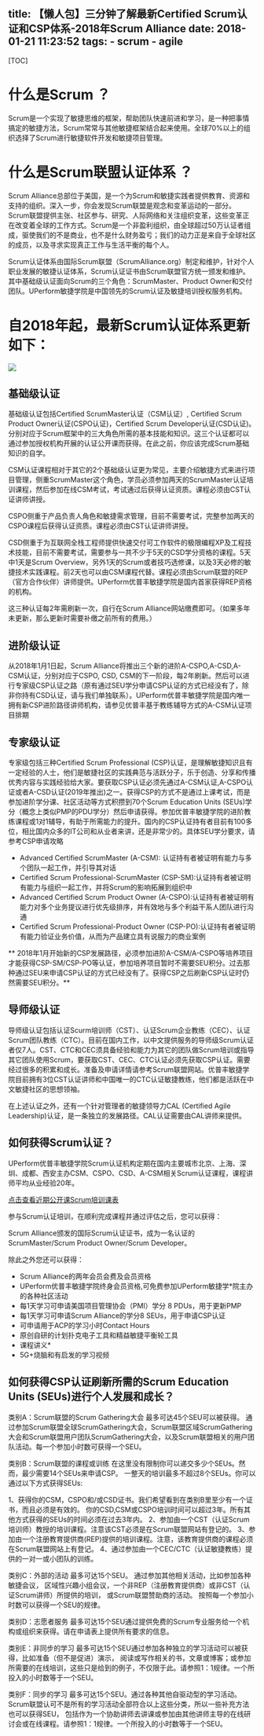 title: 【懒人包】三分钟了解最新Certified Scrum认证和CSP体系-2018年Scrum Alliance
date: 2018-01-21 11:23:52
tags:
    - scrum
    - agile
---

[TOC]


# 什么是Scrum ？
Scrum是一个实现了敏捷思维的框架，帮助团队快速前进和学习，是一种把事情搞定的敏捷方法，Scrum常常与其他敏捷框架结合起来使用。全球70%以上的组织选择了Scrum进行敏捷软件开发和敏捷项目管理。

# 什么是Scrum联盟认证体系 ？
Scrum Alliance总部位于美国，是一个为Scrum和敏捷实践者提供教育、资源和支持的组织。深入一步，你会发现Scrum联盟是观念和变革运动的一部分。Scrum联盟提供主张、社区参与、研究、人际网络和关注组织变革，这些变革正在改变着全球的工作方式。Scrum是一个非盈利组织，由全球超过50万认证者组成，驱使我们的不是商业，也不是什么财务盈亏；我们的动力正是来自于全球社区的成员，以及寻求实现真正工作与生活平衡的每个人。

Scrum认证体系由国际Scrum联盟（ScrumAlliance.org）制定和维护，针对个人职业发展的敏捷认证体系，Scrum认证证书由Scrum联盟官方统一颁发和维护。其中基础级认证面向Scrum的三个角色：ScrumMaster、Product Owner和交付团队。UPerform敏捷学院是中国领先的Scrum认证及敏捷培训授权服务机构。

# 自2018年起，最新Scrum认证体系更新如下：

![](https://www.uperform.cn/wp-content/uploads/2018/05/2018-New-CSP-Path-of-Scrum-Alliance-Certifications.jpeg)

<!--more-->

## 基础级认证
基础级认证包括Certified ScrumMaster认证（CSM认证）, Certified Scrum Product Owner认证(CSPO认证)，Certified Scrum Developer认证(CSD认证)。分别对应于Scrum框架中的三大角色所需的基本技能和知识。这三个认证都可以通过参加授权机构开展的认证公开课而获得。在此之前，你应该完成Scrum基础知识的自学。

CSM认证课程相对于其它的2个基础级认证更为常见，主要介绍敏捷方式来进行项目管理，侧重ScrumMaster这个角色，学员必须参加两天的ScrumMaster认证培训课程，然后参加在线CSM考试，考试通过后获得认证资质。课程必须由CST认证讲师讲授。

CSPO侧重于产品负责人角色和敏捷需求管理，目前不需要考试，完整参加两天的CSPO课程后获得认证资质。课程必须由CST认证讲师讲授。

CSD侧重于为互联网全栈工程师提供快速交付可工作软件的极限编程XP及工程技术技能，目前不需要考试，需要参与一共不少于5天的CSD学分资格的课程。5天中1天是Scrum Overview，另外1天的Scrum或者技巧选修课，以及3天必修的敏捷技术实践课程。前2天也可以由CSM课程代替。课程必须由Scrum联盟的REP（官方合作伙伴）讲师提供。UPerform优普丰敏捷学院是国内首家获得REP资格的机构。

这三种认证每2年需刷新一次，自行在Scrum Alliance网站缴费即可。（如果多年未更新，那么更新时需要补缴之前所有的费用。）

## 进阶级认证
从2018年1月1日起，Scrum Alliance将推出三个新的进阶A-CSPO,A-CSD,A-CSM认证，分别对应于CSPO, CSD, CSM的下一阶段，每2年刷新。然后可以进行专家级CSP认证之路（原有通过SEU学分申请CSP认证的方式已经没有了，除非你持有CSD认证，请与我们单独联系）。UPerform优普丰敏捷学院是国内唯一拥有新CSP进阶路径讲师机构，请参见优普丰基于教练辅导方式的A-CSM认证项目排期

## 专家级认证
专家级包括三种Certified Scrum Professional (CSP)认证，是理解敏捷知识且有一定经验的人士，他们是敏捷社区的实践典范与活跃分子，乐于创造、分享和传播优秀内容与实践经验给大家。要获取CSP认证必须先通过A-CSM认证,A-CSPO认证或者A-CSD认证(2019年推出)之一。获得CSP的方式不是通过上课考试，而是参加进阶学分课、社区活动等方式积攒到70个Scrum Education Units (SEUs)学分（概念上类似PMP的PDU学分）然后申请获得。参加优普丰敏捷学院的进阶教练课程或1对1辅导，有助于所需能力的提升。国内的CSP认证持有者目前有100多位，相比国内众多的IT公司和从业者来讲，还是非常少的。具体SEU学分要求，请参考CSP申请攻略

* Advanced Certified ScrumMaster (A-CSM): 认证持有者被证明有能力与多个团队一起工作，并引导其对话
* Certified Scrum Professional-ScrumMaster (CSP-SM):认证持有者被证明有能力与组织一起工作，并将Scrum的影响拓展到组织中
* Advanced Certified Scrum Product Owner (A-CSPO):认证持有者被证明有能力对多个业务提议进行优先级排序，并有效地与多个利益干系人团队进行沟通
* Certified Scrum Professional-Product Owner (CSP-PO):认证持有者被证明有能力验证业务价值，从而为产品建立具有说服力的商业案例

** 2018年1月开始新的CSP发展路径，必须参加进阶A-CSM/A-CSPO等培养项目才能获得CSP-SM/CSP-PO等认证，参加培养项目暂时不需要SEU积分。过去那种通过SEU来申请CSP认证的方式已经没有了。获得CSP之后刷新CSP认证时仍然需要SEU积分。**

## 导师级认证
导师级认证包括认证Scurm培训师（CST）、认证Scrum企业教练（CEC）、认证Scrum团队教练（CTC）。目前在国内工作，以中文提供服务的导师级Scrum认证者仅7人。CST、CTC和CEC须具备经验和能力为其它的团队做Scrum培训或指导其它团队使用Scrum，要获取CST、CEC、CTC认证必须先获取CSP认证。需要经过很多的积累和成长。准备及申请详情请参考Scrum联盟网站。优普丰敏捷学院目前拥有3位CST认证讲师和中国唯一的CTC认证敏捷教练，他们都是活跃在中文敏捷社区的思想领袖。

在上述认证之外，还有一个针对管理者的敏捷领导力CAL (Certified Agile Leadership)认证，是一条独立的发展路径。CAL认证需要由CAL讲师来提供。

## 如何获得Scrum认证？
UPerform优普丰敏捷学院Scrum认证机构定期在国内主要城市北京、上海、深圳、成都、西安主办CSM、CSPO、CSD、A-CSM相关Scrum认证课程，课程讲师平均从业经验20年。

[点击查看近期公开课Scrum培训课表](https://www.uperform.cn/recent-public-course/)

参与Scrum认证培训，在顺利完成课程并通过评估之后，您可以获得：

Scrum Alliance颁发的国际Scrum认证证书，成为一名认证的ScrumMaster/Scrum Product Owner/Scrum Developer。

除此之外您还可以获得：

* Scrum Alliance的两年会员会费及会员资格
* UPerform优普丰敏捷学院终身会员资格,可免费参加UPerform敏捷学*院主办的各种社区活动
* 每1天学习可申请美国项目管理协会（PMI）学分 8 PDUs，用于更新PMP
* 每1天学习可申请Scrum Alliance的学分8 SEUs，用于申请CSP认证
* 可申请用于ACP的学习小时Contact Hours
* 原创自研的计划扑克电子工具和精益敏捷平衡轮工具
* 课程讲义*
* 5G+烧脑和有启发的学习视频

## 如何获得CSP认证刷新所需的Scrum Education Units (SEUs)进行个人发展和成长？

类别A：Scrum联盟的Scrum Gathering大会
最多可达45个SEU可以被获得。 通过参加Scrum联盟全球ScrumGathering大会，Scrum联盟区域ScrumGathering大会和Scrum联盟用户团队ScrumGathering大会，以及Scrum联盟相关的用户团队活动。每一个参加小时数可获得一个SEU。

类别B：Scrum联盟的课程或训练
在这里没有限制你可以递交多少个SEUs。然而，最少需要14个SEUs来申请CSP。 一整天的培训最多不超过8个SEUs。你可以通过以下方式获得SEUs:

1、获得你的CSM，CSPO和/或CSD证书。我们希望看到在类别B里至少有一个证书，而且必须是有效的。
你的CSD,CSM或CSPO培训时间可以超过3年。所有其他方式获得的SEUs的时间必须在过去3年内。
2、参加由一个CST（认证Scrum培训师）教授的培训课程。注意该CST必须是在Scrum联盟网站有登记的。
3、参加由一个注册教育提供商(REP)提供的培训课程。注意，该教育提供商的课程必须在Scrum联盟网站上有登记。
4、通过参加由一个CEC/CTC（认证敏捷教练）提供的一对一或小团队的训练。

类别C：外部的活动
最多可达15个SEU。 通过参加其他相关活动，比如参加各种敏捷会议， 区域性兴趣小组会议，一个非REP（注册教育提供商）或非CST（认证Scrum讲师）所提供的培训， 或Scrum联盟赞助商的活动。 按照每一个参加小时数可以获得一个SEU的规律。

类别D：志愿者服务
最多可达15个SEU通过提供免费的Scrum专业服务给一个机构或组织来获得。请在申请表上提供所有要求的信息。

类别E：非同步的学习
最多可达15个SEU通过参加各种独立的学习活动可以被获得，比如准备（但不是促进）演示， 阅读或写作相关的书，文章或博客；或参加所需要的在线培训，这些只是给到的例子，不仅限于此。请参照1：1规律。一个所投入的小时数等于一个SEU。

类别F：同步的学习
最多可达15个SEU。通过各种其他自驱动型的学习活动。Scrum联盟认可不是所有的学习活动全部符合以上这些分类，所以一些补充方法也可以获得SEU， 包括作为一个协助讲师去讲课或参加由其他讲师主导的在线研讨会或在线课程。请参照1：1规律。一个所投入的小时数等于一个SEU。
